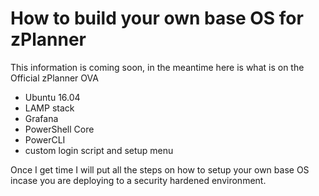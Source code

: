 # How to build your own base OS for zPlanner

This information is coming soon, in the meantime here is what is on the Official zPlanner OVA

- Ubuntu 16.04
- LAMP stack
- Grafana
- PowerShell Core
- PowerCLI
- custom login script and setup menu

Once I get time I will put all the steps on how to setup your own base OS incase you are deploying to a security hardened environment.